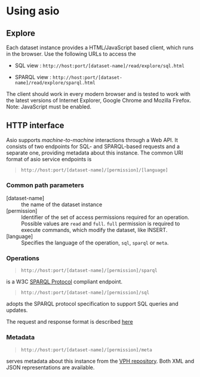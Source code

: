 
# Using asio

## Explore

Each dataset instance provides a HTML/JavaScript based client, which runs in the browser. Use the
  following URLs to access the
  
  * SQL view    : `http://host:port/[dataset-name]/read/explore/sql.html`
  
  * SPARQL view : `http://host:port/[dataset-name]/read/explore/sparql.html`
   
The client should work in every modern browser and is tested to work with the latest versions of 
Internet Explorer, Google Chrome and Mozilla Firefox. Note: JavaScript must be enabled.

## HTTP interface

Asio supports *machine-to-machine* interactions through a Web API. It consists of two endpoints for
  SQL- and SPARQL-based requests and a separate one, providing metadata about this instance. The
  common URI format of asio service endpoints is

> `http://host:port/[dataset-name]/[permission]/[language]`

### Common path parameters

<dl>
  <dt>[dataset-name]</dt>
  <dd>the name of the dataset instance</dd>

  <dt>[permission]</dt>
  <dd>Identifier of the set of access permissions required for an operation. Possible values are
   <code>read</code> and <code>full</code>. <code>full</code> permission is required to execute commands,
   which modify the dataset, like INSERT.</dd>

  <dt>[language]</dt>
  <dd>Specifies the language of the operation, <code>sql</code>, <code>sparql</code> or <code>meta</code>.</dd>
</dl>
  
### Operations

> `http://host:port/[dataset-name]/[permission]/sparql`

is a W3C [SPARQL Protocol](http://www.w3.org/TR/sparql11-protocol/) compliant endpoint.  

> `http://host:port/[dataset-name]/[permission]/sql`

adopts the SPARQL protocol specification to support SQL queries and updates.

The request and response format is described [here](protocol.html) 

### Metadata

> `http://host:port/[dataset-name]/[permission]/meta`

serves metadata about this instance from the [VPH repository](http://vphshare.atosresearch.eu/). Both
XML and JSON representations are available.
